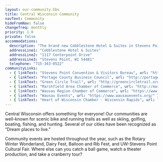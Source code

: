 ```yaml
---
layout: our-community.hbs
title: Central Wisconsin Community
navText: Community
hideFromNav: false
changefreq: monthly
priority: 1.0
private: false
accommodations:
  description: "The brand new Cobblestone Hotel & Suites in Stevens Point, WI is located next door to our event location."
  addressLine1: "Cobblestone Hotel & Suites"
  addressLine2: "1117 Centerpoint Drive"
  addressLine3: "Stevens Point, WI 54481"
  telephone: "715-343-0522"
communityLinks:
  - { linkText: "Stevens Point Convention & Visitors Bureau", url: "https://www.stevenspointarea.com/" }
  - { linkText: "Portage County Business Council", url: "http://portagecountybiz.com/" }
  - { linkText: "Green Circle Trail", url: "http://greencircletrail.org/" }
  - { linkText: "Marshfield Area Chamber of Commerce", url: "http://marshfieldchamber.com/" }
  - { linkText: "Wausau Region Chamber of Commerce", url: "https://www.wausauchamber.com/" }
  - { linkText: "Wausau Events", url: "https://www.wausauevents.org/" }
  - { linkText: "Heart of Wisconsin Chamber - Wisconsin Rapids", url: "http://www.wisconsinrapidschamber.com/" }
---
```

Central Wisconsin offers something for everyone!  Our communities are well-known for scenic bike and running trails as well as skiing, golfing, boating, fishing, and hunting. Several of our cities have been recognized as “Dream places to live.”

Community events are hosted throughout the year, such as the Rotary Winter Wonderland, Dairy Fest, Balloon and Rib Fest, and UW-Stevens Point Cultural Fair.  Where else can you catch a ball game, watch a theater production, and take a cranberry tour?